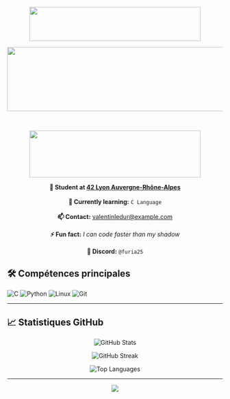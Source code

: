 <p align="center">
   <img src="https://github.com/user-attachments/assets/6493c0b1-6d75-4d3a-a4e2-39772b1e39c7" style="width:400px;height:80px"/>
<p align="center">
   <img src="https://github.com/user-attachments/assets/dd07a020-899b-4810-b207-492ba37a39ab" style="width:1000px;height:150px"/>
</p>

&nbsp;
&nbsp;

<p align="center">
   <img src="https://github.com/user-attachments/assets/b0b1e8dc-fbb8-443f-840f-9b8d6ec674b1" style="width:400px;height:110px"/>
</p>
<p align="center">
  <strong>🔭 Student at <a href="https://42lyon.fr">42 Lyon Auvergne-Rhône-Alpes</a></strong><br><br>
  <strong>🌱 Currently learning:</strong> <code>C Language</code><br><br>
  <strong>📫 Contact:</strong> <a href="mailto:valentinledur@example.com">valentinledur@example.com</a><br><br>
  <strong>⚡ Fun fact:</strong> <em>I can code faster than my shadow</em><br><br>
  <strong>💬 Discord:</strong> <code>@furia25</code>
</p>

## 🛠️ Compétences principales

![C](https://img.shields.io/badge/C-%2300599C.svg?style=flat&logo=c&logoColor=white)
![Python](https://img.shields.io/badge/Python-3670A0?style=flat&logo=python&logoColor=ffdd54)
![Linux](https://img.shields.io/badge/Linux-FCC624?style=flat&logo=linux&logoColor=black)
![Git](https://img.shields.io/badge/Git-F05032?style=flat&logo=git&logoColor=white)

---

## 📈 Statistiques GitHub

<p align="center">
  <img src="https://github-readme-stats.vercel.app/api?username=Furia25&show_icons=true&theme=tokyonight&hide_border=true" alt="GitHub Stats" />
</p>

<p align="center">
  <img src="https://github-readme-streak-stats.herokuapp.com/?user=Furia25&theme=tokyonight&hide_border=true" alt="GitHub Streak" />
</p>

<p align="center">
  <img src="https://github-readme-stats.vercel.app/api/top-langs/?username=Furia25&layout=compact&theme=tokyonight&hide_border=true" alt="Top Languages" />
</p>

---

<p align="center">
   <img src="https://github.com/user-attachments/assets/0c33f268-ff44-46d8-bc70-72bde0ffdd72"/>
</p>






